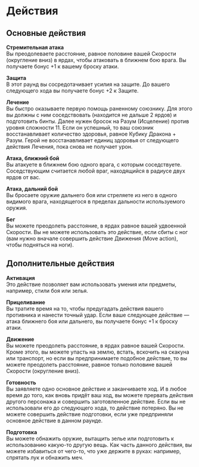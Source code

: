 # Действия

## Основные действия

**Стремительная атака**  
Вы преодолеваете расстояние, равное половине вашей Скорости (округление
вниз) в ярдах, чтобы атаковать в ближнем бою врага. Вы получаете бонус
+1 к вашему броску атаки.

**Защита**  
В этот раунд вы сосредотачивает усилия на защите. До вашего следующего
хода вы получаете бонус +2 к Защите.

**Лечение**  
Вы быстро оказываете первую помощь раненному союзнику. Для этого вы
должны с ним соседствовать (находится не дальше 2 ярдов) и подготовить
бинты. Далее нужен бросок на Разум (Исцеление) против уровня
сложности 11. Если он успешный, то ваш союзник восстанавливает
количество здоровья, равное Кубику Дракона + Разум. Герой не
восстанавливает единиц здоровья от следующего действия Лечения, пока
снова не получает урон.

**Атака, ближний бой**  
Вы атакуете в ближнем бою одного врага, с которым соседствуете.
Соседствующим считается любой враг, находящийся в радиусе двух ярдов от
вас.

**Атака, дальний бой**  
Вы бросаете оружие дальнего боя или стреляете из него в одного видимого
врага, находящегося в пределах дальности используемого оружия.

**Бег**  
Вы можете преодолеть расстояние, в ярдах равное вашей удвоенной
Скорости. Вы не можете использовать это действие, если сбиты с ног (вам
нужно вначале совершить действие Движения (Move action), чтобы подняться
на ноги).

## Дополнительные действия

**Активация**  
Это действие позволяет вам использовать умения или предметы, например,
стили боя или зелья.

**Прицеливание**  
Вы тратите время на то, чтобы предугадать действия вашего противника и
нанести точный удар. Если ваше следующее действие — атака ближнего боя
или дальнего, вы получаете бонус +1 к броску атаки.

**Движение**  
Вы можете преодолеть расстояние, в ярдах равное вашей Скорости. Кроме
этого, вы можете упасть на землю, встать, вскочить на скакуна или
транспорт, но если вы предпринимаете подобное действие, то вы можете
преодолеть расстояние, равное только половине вашей Скорости (округление
вниз).

**Готовность**  
Вы заявляете одно основное действие и заканчиваете ход. И в любое время
до того, как вновь придёт ваш ход, вы можете прервать действия другого
персонажа и совершить заготовленное действие. Если вы не использовали
его до следующего хода, то действие потеряно. Вы не можете совершить
действие подготовки, если уже предприняли основное действие в данном
раунде.

**Подготовка**  
Вы можете обнажить оружие, вытащить зелье или подготовить к
использованию какую-то другую вещь. Как часть данного действия, вы
можете избавиться от чего-то, что уже держите в руках: например,
спрятать лук и обнажить меч.
